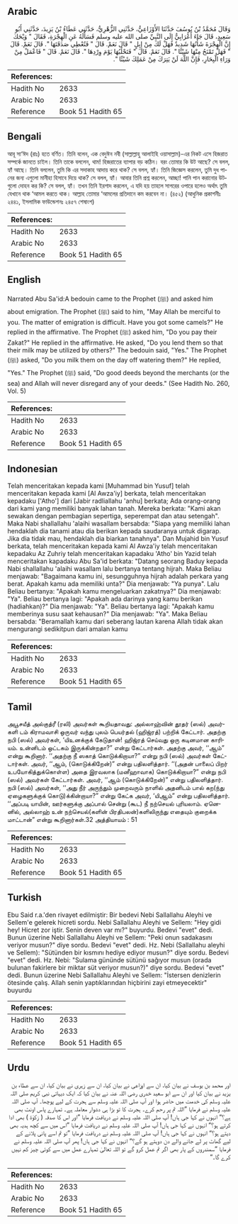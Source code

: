 ## Arabic


<div dir="rtl" lang="ar" style={{fontSize:'larger',backgroundColor:'#f8f9fa',padding:20}}>
وَقَالَ مُحَمَّدُ بْنُ يُوسُفَ حَدَّثَنَا الأَوْزَاعِيُّ، حَدَّثَنِي الزُّهْرِيُّ، حَدَّثَنِي عَطَاءُ بْنُ يَزِيدَ، حَدَّثَنِي أَبُو سَعِيدٍ، قَالَ جَاءَ أَعْرَابِيٌّ إِلَى النَّبِيِّ صلى الله عليه وسلم فَسَأَلَهُ عَنِ الْهِجْرَةِ، فَقَالَ ‏"‏ وَيْحَكَ إِنَّ الْهِجْرَةَ شَأْنُهَا شَدِيدٌ فَهَلْ لَكَ مِنْ إِبِلٍ ‏"‏ قَالَ نَعَمْ‏.‏ قَالَ ‏"‏ فَتُعْطِي صَدَقَتَهَا ‏"‏‏.‏ قَالَ نَعَمْ‏.‏ قَالَ ‏"‏ فَهَلْ تَمْنَحُ مِنْهَا شَيْئًا ‏"‏‏.‏ قَالَ نَعَمْ‏.‏ قَالَ ‏"‏ فَتَحْلُبُهَا يَوْمَ وِرْدِهَا ‏"‏‏.‏ قَالَ نَعَمْ‏.‏ قَالَ ‏"‏ فَاعْمَلْ مِنْ وَرَاءِ الْبِحَارِ، فَإِنَّ اللَّهَ لَنْ يَتِرَكَ مِنْ عَمَلِكَ شَيْئًا ‏"‏‏.‏
</div>
<div style={{backgroundColor:'#f8f9fa',padding:20, marginBottom: 10}}><table> <thead> <tr> <th>References:</th> <th></th> </tr> </thead> <tbody><tr><td>Hadith No</td><td>2633</td></tr><tr><td>Arabic No</td><td>2633</td></tr><tr><td>Reference</td><td>Book 51 Hadith 65</td></tr></tbody></table></div>

## Bengali


<div dir="ltr" lang="bn" style={{fontSize:'larger',backgroundColor:'#f8f9fa',padding:20}}>
আবূ সা‘ঈদ (রাঃ) হতে বর্ণিত। তিনি বলেন, এক বেদুঈন নবী (সাল্লাল্লাহু আলাইহি ওয়াসাল্লাম)-এর নিকট এসে হিজরাত সম্পর্কে জানতে চাইল। তিনি তাকে বললেন, থাম! হিজরাতের ব্যাপার বড় কঠিন। বরং তোমার কি উট আছে? সে বলল, হ্যাঁ আছে। তিনি বললেন, তুমি কি এর সদাকাহ আদায় করে থাক? সে বলল, হ্যাঁ। তিনি জিজ্ঞেস করলেন, তুমি দুধ পানের জন্য এগুলো মানীহা হিসাবে দিয়ে থাক? সে বলল, হ্যাঁ। আবার তিনি প্রশ্ন করলেন, আচ্ছা! পানি পান করানোর উটগুলো দোহন কর কি? সে বলল, হ্যাঁ। তখন তিনি ইরশাদ করলেন, এ যদি হয় তাহলে সাগরের ওপারে হলেও অর্থাৎ তুমি যেখানে থাক ‘আমল করতে থাক। আল্লাহ তোমার ‘আমলের প্রতিদানে কম করবেন না। (৪৫২) (আধুনিক প্রকাশনীঃ ২৪৪১, ইসলামিক ফাউন্ডেশনঃ ২৪৫৭ শেষাংশ)
</div>
<div style={{backgroundColor:'#f8f9fa',padding:20, marginBottom: 10}}><table> <thead> <tr> <th>References:</th> <th></th> </tr> </thead> <tbody><tr><td>Hadith No</td><td>2633</td></tr><tr><td>Arabic No</td><td>2633</td></tr><tr><td>Reference</td><td>Book 51 Hadith 65</td></tr></tbody></table></div>

## English


<div dir="ltr" lang="en" style={{fontSize:'larger',backgroundColor:'#f8f9fa',padding:20}}>
Narrated Abu Sa'id:A bedouin came to the Prophet (ﷺ) and asked him about emigration. The Prophet (ﷺ) said to him, "May Allah be merciful to you. The matter of emigration is difficult. Have you got some camels?" He replied in the affirmative. The Prophet (ﷺ) asked him, "Do you pay their Zakat?" He replied in the affirmative. He asked, "Do you lend them so that their milk may be utilized by others?" The bedouin said, "Yes." The Prophet (ﷺ) asked, "Do you milk them on the day off watering them?" He replied, "Yes." The Prophet (ﷺ) said, "Do good deeds beyond the merchants (or the sea) and Allah will never disregard any of your deeds." (See Hadith No. 260, Vol. 5)
</div>
<div style={{backgroundColor:'#f8f9fa',padding:20, marginBottom: 10}}><table> <thead> <tr> <th>References:</th> <th></th> </tr> </thead> <tbody><tr><td>Hadith No</td><td>2633</td></tr><tr><td>Arabic No</td><td>2633</td></tr><tr><td>Reference</td><td>Book 51 Hadith 65</td></tr></tbody></table></div>

## Indonesian


<div dir="ltr" lang="id" style={{fontSize:'larger',backgroundColor:'#f8f9fa',padding:20}}>
Telah menceritakan kepada kami [Muhammad bin Yusuf] telah menceritakan kepada kami [Al Awza'iy] berkata, telah menceritakan kepadaku ['Atho'] dari [Jabir radliallahu 'anhu] berkata; Ada orang-orang dari kami yang memiliki banyak lahan tanah. Mereka berkata: "Kami akan sewakan dengan pembagian sepertiga, seperempat dan atau setengah". Maka Nabi shallallahu 'alaihi wasallam bersabda: "Siapa yang memiliki lahan hendaklah dia tanami atau dia berikan kepada saudaranya untuk digarap. Jika dia tidak mau, hendaklah dia biarkan tanahnya". Dan Mujahid bin Yusuf berkata, telah menceritakan kepada kami Al Awza'iy telah menceritakan kepadaku Az Zuhriy telah menceritakan kapadaku 'Atho' bin Yazid telah menceritakan kapadaku Abu Sa'id berkata: "Datang seorang Baduy kepada Nabi shallallahu 'alaihi wasallam lalu bertanya tentang hijrah. Maka Beliau menjawab: "Bagaimana kamu ini, sesungguhnya hijrah adalah perkara yang berat. Apakah kamu ada memiliki unta?" Dia menjawab: "Ya punya". Lalu Beliau bertanya: "Apakah kamu mengeluarkan zakatnya?" Dia menjawab: "Ya". Beliau bertanya lagi: "Apakah ada darinya yang kamu berikan (hadiahkan)?" Dia menjawab: "Ya". Beliau bertanya lagi: "Apakah kamu memberinya susu saat kehausan?" Dia menjawab: "Ya". Maka Beliau bersabda: "Beramallah kamu dari seberang lautan karena Allah tidak akan mengurangi sedikitpun dari amalan kamu
</div>
<div style={{backgroundColor:'#f8f9fa',padding:20, marginBottom: 10}}><table> <thead> <tr> <th>References:</th> <th></th> </tr> </thead> <tbody><tr><td>Hadith No</td><td>2633</td></tr><tr><td>Arabic No</td><td>2633</td></tr><tr><td>Reference</td><td>Book 51 Hadith 65</td></tr></tbody></table></div>

## Tamil


<div dir="ltr" lang="ta" style={{fontSize:'larger',backgroundColor:'#f8f9fa',padding:20}}>
அபூசயீத் அல்குத்ரீ (ரலி) அவர்கள் கூறியதாவது: அல்லாஹ்வின் தூதர் (ஸல்) அவர்களி டம் கிராமவாசி ஒருவர் வந்து புலம் பெயர்தல் (ஹிஜ்ரத்) பற்றிக் கேட்டார். அதற்கு நபி (ஸல்) அவர்கள், ‘யிஉனக்குக் கேடுதான்! ஹிஜ்ரத் செய்வது ஒரு கடினமான காரியம். உன்னிடம் ஒட்டகம் இருக்கின்றதா?” என்று கேட்டார்கள். அதற்கு அவர், ‘‘ஆம்” என்று கூறினார். ‘‘அதற்கு நீ ஸகாத் கொடுக்கிறாயா?” என்று நபி (ஸல்) அவர்கள் கேட்டார்கள். அவர், ‘‘ஆம், (கொடுக்கிறேன்)” என்று பதிலளித்தார். ‘‘(அதன் பாலைப் பிறர் உபயோகித்துக்கொள்ள) அதை இரவலாக (மனீஹாவாக) கொடுக்கிறாயா?” என்று நபி (ஸல்) அவர்கள் கேட்டார்கள். அவர், ‘‘ஆம் (கொடுக்கிறேன்)” என்று பதிலளித்தார். நபி (ஸல்) அவர்கள், ‘‘அது நீர் அருந்தும் முறைவரும் நாளில் அதனிடம் பால் கற(ந்து ஏழைகளுக்குக் கொடு)க்கின்றாயா?” என்று கேட்க அவர், ‘யிஆம்” என்று பதிலளித்தார். ‘‘அப்படி யாயின், ஊர்களுக்கு அப்பால் சென்று (கூட) நீ நற்செயல் புரியலாம். ஏனெனில், அல்லாஹ் உன் நற்செயல்(களின் பிரதிபலன்)களிலிருந்து எதையும் குறைக்க மாட்டான்” என்று கூறினார்கள்.32 அத்தியாயம் : 51
</div>
<div style={{backgroundColor:'#f8f9fa',padding:20, marginBottom: 10}}><table> <thead> <tr> <th>References:</th> <th></th> </tr> </thead> <tbody><tr><td>Hadith No</td><td>2633</td></tr><tr><td>Arabic No</td><td>2633</td></tr><tr><td>Reference</td><td>Book 51 Hadith 65</td></tr></tbody></table></div>

## Turkish


<div dir="ltr" lang="tr" style={{fontSize:'larger',backgroundColor:'#f8f9fa',padding:20}}>
Ebu Said r.a.'den rivayet edilmiştir: Bir bedevi Nebi Sallallahu Aleyhi ve Sellem'e gelerek hicreti sordu. Nebi Sallallahu Aleyhi ve Sellem: "Hey gidi hey! Hicret zor iştir. Senin deven var mı?" buyurdu. Bedevi "evet" dedi. Bunun üzerine Nebi Sallallahu Aleyhi ve Sellem: "Peki onun sadakasını veriyor musun?" diye sordu. Bedevi "evet" dedi. Hz. Nebi (Sallallahu aleyhi ve Sellem): "Sütünden bir kısmını hediye ediyor musun?" diye sordu. Bedevi "evet" dedi. Hz. Nebi: "Sulama gününde sütünü sağıyor musun (orada bulunan fakirlere bir miktar süt veriyor musun?)" diye sordu. Bedevi "evet" dedi. Bunun üzerine Nebi Sallallahu Aleyhi ve Sellem: "İstersen denizlerin ötesinde çalış. Allah senin yaptıklarından hiçbirini zayi etmeyecektir" buyurdu
</div>
<div style={{backgroundColor:'#f8f9fa',padding:20, marginBottom: 10}}><table> <thead> <tr> <th>References:</th> <th></th> </tr> </thead> <tbody><tr><td>Hadith No</td><td>2633</td></tr><tr><td>Arabic No</td><td>2633</td></tr><tr><td>Reference</td><td>Book 51 Hadith 65</td></tr></tbody></table></div>

## Urdu


<div dir="rtl" lang="ur" style={{fontSize:'larger',backgroundColor:'#f8f9fa',padding:20}}>
اور محمد بن یوسف نے بیان کیا، ان سے اوزاعی نے بیان کیا، ان سے زہری نے بیان کیا، ان سے عطاء بن یزید نے بیان کیا اور ان سے ابو سعید خدری رضی اللہ عنہ نے بیان کیا کہ ایک دیہاتی نبی کریم صلی اللہ علیہ وسلم کی خدمت میں حاضر ہوا اور آپ صلی اللہ علیہ وسلم سے ہجرت کے لیے پوچھا۔ آپ صلی اللہ علیہ وسلم نے فرمایا ”اللہ تم پر رحم کرے۔ ہجرت کا تو بڑا ہی دشوار معاملہ ہے۔ تمہارے پاس اونٹ بھی ہے؟“ انہوں نے کہا جی ہاں! آپ صلی اللہ علیہ وسلم نے دریافت فرمایا ”اور اس کا صدقہ ( زکوٰۃ ) بھی ادا کرتے ہو؟“ انہوں نے کہا جی ہاں! آپ صلی اللہ علیہ وسلم نے دریافت فرمایا ”اس میں سے کچھ ہدیہ بھی دیتے ہو؟“ انہوں نے کہا جی ہاں! آپ صلی اللہ علیہ وسلم نے دریافت فرمایا ”تو تم اسے پانی پلانے کے لیے گھاٹ پر لے جانے والے دن دوہتے ہو گے؟“ انہوں نے کہا جی ہاں! پھر آپ صلی اللہ علیہ وسلم نے فرمایا ”سمندروں کے پار بھی اگر تم عمل کرو گے تو اللہ تعالیٰ تمہارے عمل میں سے کوئی چیز کم نہیں کرے گا۔“
</div>
<div style={{backgroundColor:'#f8f9fa',padding:20, marginBottom: 10}}><table> <thead> <tr> <th>References:</th> <th></th> </tr> </thead> <tbody><tr><td>Hadith No</td><td>2633</td></tr><tr><td>Arabic No</td><td>2633</td></tr><tr><td>Reference</td><td>Book 51 Hadith 65</td></tr></tbody></table></div>